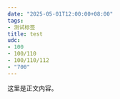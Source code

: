 ```yaml
---
date: "2025-05-01T12:00:00+08:00"
tags:
- 测试标签
title: test
udc:
- 100
- 100/110
- 100/110/112
- "700"
---
```

这里是正文内容。
